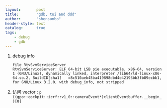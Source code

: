 ```yaml
---
layout:       post
title:        "gdb, tui and ddd"
author:       "shensunbo"
header-style: text
catalog:      true
tags:
    - debug
    - gdb
---
```

1. debug info
    ```
    file RtvSvmServiceServer
    RtvSvmServiceServer: ELF 64-bit LSB pie executable, x86-64, version 1 (GNU/Linux), dynamically linked, interpreter /lib64/ld-linux-x86-64.so.2, BuildID[sha1]   =8c510aeb45ba419898dbd4e42193bb3fb89ecbb1, for GNU/Linux 3.2.0, with debug_info, not stripped
    ```

2. 访问 vector : `p ((gpo::cockpit::icrf::v1_0::cameraEvent*)clientEventbuffer.__begin_)[0]`